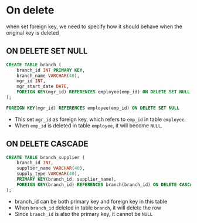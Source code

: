 # On delete

when set foreign key, we need to specify how it should behave when the original key is deleted
## ON DELETE SET NULL
```sql
CREATE TABLE branch (
    branch_id INT PRIMARY KEY,
    branch_name VARCHAR(40),
    mgr_id INT,
    mgr_start_date DATE,
    FOREIGN KEY(mgr_id) REFERENCES employee(emp_id) ON DELETE SET NULL
);
```

```sql
FOREIGN KEY(mgr_id) REFERENCES employee(emp_id) ON DELETE SET NULL
```

- This set `mgr_id` as foreign key, which refers to `emp_id` in table `employee`.
- When `emp_id` is deleted in table `employee`, it will become `NULL`.

## ON DELETE CASCADE
```sql
CREATE TABLE branch_supplier (
    branch_id INT,
    supplier_name VARCHAR(40),
    supply_type VARCHAR(40),
    PRIMARY KEY(branch_id, supplier_name),
    FOREIGN KEY(branch_id) REFERENCES branch(branch_id) ON DELETE CASCADE
);
```
- branch_id can be both primary key and foreign key in this table
- When `branch_id` deleted in table `branch`, it will delete the row
- Since `branch_id` is also the primary key, it cannot be `NULL`
